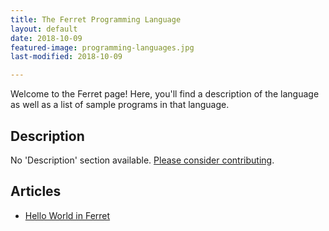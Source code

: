 ```yaml
---
title: The Ferret Programming Language
layout: default
date: 2018-10-09
featured-image: programming-languages.jpg
last-modified: 2018-10-09

---
```


Welcome to the Ferret page! Here, you'll find a description of the language as well as a list of sample programs in that language.

## Description

No 'Description' section available. [Please consider contributing](https://github.com/TheRenegadeCoder/sample-programs-website).

## Articles

- [Hello World in Ferret](https://sampleprograms.io/projects/hello-world/ferret)
